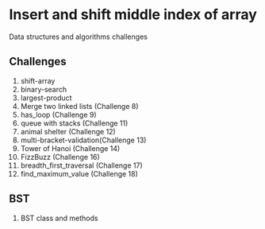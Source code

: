 # Insert and shift middle index of array
Data structures and algorithms challenges

## Challenges
1. shift-array
2. binary-search
3. largest-product
4. Merge two linked lists (Challenge 8)
5. has_loop (Challenge 9)
6. queue with stacks (Challenge 11)
7. animal shelter (Challenge 12)
8. multi-bracket-validation(Challenge 13)
9. Tower of Hanoi (Challenge 14)
10. FizzBuzz (Challenge 16)
11. breadth_first_traversal (Challenge 17)
12. find_maximum_value (Challenge 18)

## BST
1. BST class and methods

